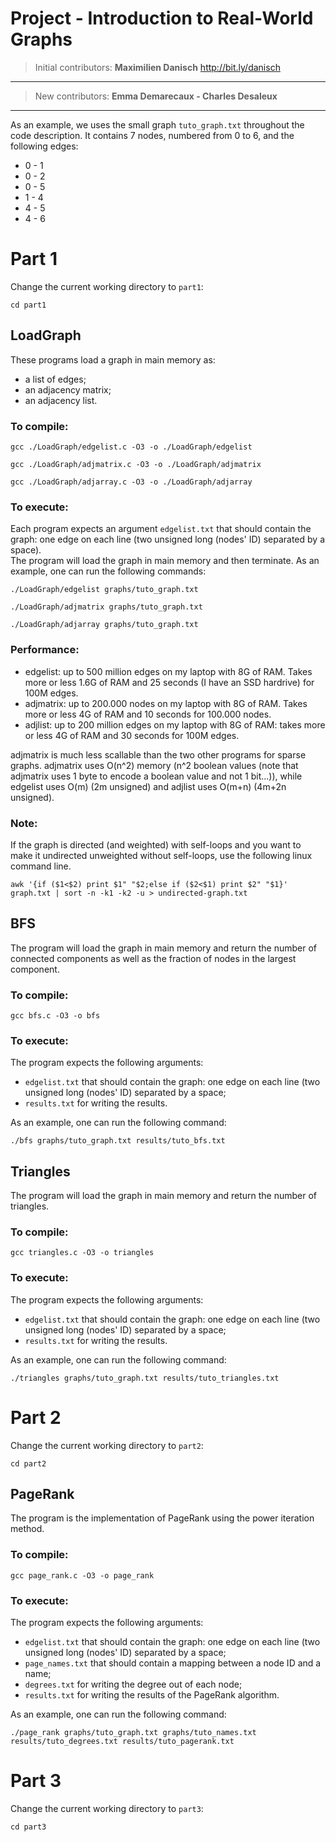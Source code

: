 # Project - Introduction to Real-World Graphs

>Initial contributors: **Maximilien Danisch**
>http://bit.ly/danisch
************************
>New contributors: **Emma Demarecaux - Charles Desaleux**
************************

As an example, we uses the small graph `tuto_graph.txt` throughout the code description. It contains 7 nodes, numbered from 0 to 6, and the following edges:

* 0 - 1
* 0 - 2
* 0 - 5
* 1 - 4
* 4 - 5
* 4 - 6

# Part 1

Change the current working directory to `part1`:
```
cd part1
```

## LoadGraph

These programs load a graph in main memory as:

* a list of edges;
* an adjacency matrix;
* an adjacency list.

### To compile:

```
gcc ./LoadGraph/edgelist.c -O3 -o ./LoadGraph/edgelist
```
```
gcc ./LoadGraph/adjmatrix.c -O3 -o ./LoadGraph/adjmatrix
```
```
gcc ./LoadGraph/adjarray.c -O3 -o ./LoadGraph/adjarray
```

### To execute:

Each program expects an argument `edgelist.txt` that should contain the graph: one edge on each line (two unsigned long (nodes' ID) separated by a space).  
The program will load the graph in main memory and then terminate.
As an example, one can run the following commands:

```
./LoadGraph/edgelist graphs/tuto_graph.txt
```
```
./LoadGraph/adjmatrix graphs/tuto_graph.txt
```
```
./LoadGraph/adjarray graphs/tuto_graph.txt
```

### Performance:

- edgelist: up to 500 million edges on my laptop with 8G of RAM. Takes more or less 1.6G of RAM and 25 seconds (I have an SSD hardrive) for 100M edges.
- adjmatrix: up to 200.000 nodes on my laptop with 8G of RAM. Takes more or less 4G of RAM and 10 seconds for 100.000 nodes.
- adjlist: up to 200 million edges on my laptop with 8G of RAM: takes more or less 4G of RAM and 30 seconds for 100M edges.

adjmatrix is much less scallable than the two other programs for sparse graphs. adjmatrix uses O(n^2) memory (n^2 boolean values (note that adjmatrix uses 1 byte to encode a boolean value and not 1 bit...)), while edgelist uses O(m) (2m unsigned) and adjlist uses O(m+n) (4m+2n unsigned).

### Note:

If the graph is directed (and weighted) with self-loops and you want to make it undirected unweighted without self-loops, use the following linux command line.  

```
awk '{if ($1<$2) print $1" "$2;else if ($2<$1) print $2" "$1}' graph.txt | sort -n -k1 -k2 -u > undirected-graph.txt
```

## BFS

The program will load the graph in main memory and return the number of connected components as well as the fraction of nodes in the largest component.

### To compile:

```
gcc bfs.c -O3 -o bfs
```

### To execute:

The program expects the following arguments:
 
 * `edgelist.txt` that should contain the graph: one edge on each line (two unsigned long (nodes' ID) separated by a space; 
 * `results.txt` for writing the results.
 
As an example, one can run the following command:

```
./bfs graphs/tuto_graph.txt results/tuto_bfs.txt
```

## Triangles

The program will load the graph in main memory and return the number of triangles.
### To compile:

```
gcc triangles.c -O3 -o triangles
```

### To execute:

The program expects the following arguments:
 
 * `edgelist.txt` that should contain the graph: one edge on each line (two unsigned long (nodes' ID) separated by a space; 
 * `results.txt` for writing the results.
 
As an example, one can run the following command:

```
./triangles graphs/tuto_graph.txt results/tuto_triangles.txt
```

# Part 2

Change the current working directory to `part2`:
```
cd part2
```

## PageRank

The program is the implementation of PageRank using the power iteration method.

### To compile:

```
gcc page_rank.c -O3 -o page_rank
```

### To execute:

The program expects the following arguments:
 
 * `edgelist.txt` that should contain the graph: one edge on each line (two unsigned long (nodes' ID) separated by a space; 
 * `page_names.txt` that should contain a mapping between a node ID and a name;
 * `degrees.txt` for writing the degree out of each node;
 * `results.txt` for writing the results of the PageRank algorithm.

As an example, one can run the following command:

```
./page_rank graphs/tuto_graph.txt graphs/tuto_names.txt results/tuto_degrees.txt results/tuto_pagerank.txt
```

# Part 3

Change the current working directory to `part3`:
```
cd part3
```
